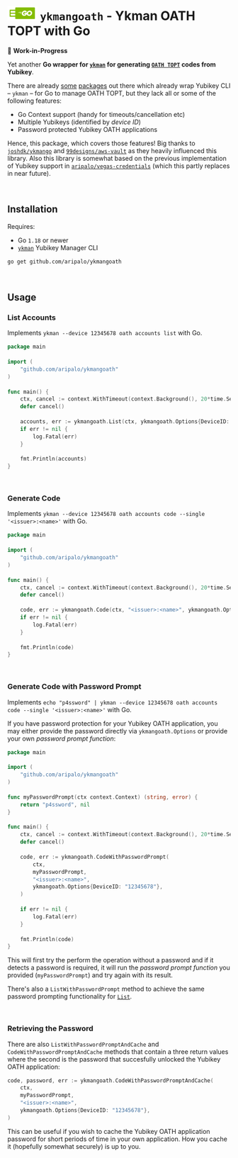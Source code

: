 <h1><img src="/assets/ykmangoath.svg" height="32px" alt="logo" /> <code>ykmangoath</code> - Ykman OATH TOPT with Go</h1>

🚧  **Work-in-Progress**

Yet another **Go wrapper for [`ykman`](https://developers.yubico.com/yubikey-manager/) for generating [`OATH TOPT`](https://en.wikipedia.org/wiki/Time-based_one-time_password) codes from Yubikey**.

There are already [some](https://github.com/99designs/aws-vault/blob/master/prompt/ykman.go) [packages](https://github.com/joshdk/ykmango) out there which already wrap Yubikey CLI – `ykman` – for Go to manage OATH TOPT, but they lack all or some of the following features:

- Go Context support (handy for timeouts/cancellation etc)
- Multiple Yubikeys (identified by _device ID_)
- Password protected Yubikey OATH applications

Hence, this package, which covers those features! Big thanks to [`joshdk/ykmango`](https://github.com/joshdk/ykmango) and [`99designs/aws-vault`](https://github.com/99designs/aws-vault/blob/master/prompt/ykman.go) as they heavily influenced this library. Also this library is somewhat based on the previous implementation of Yubikey support in [`aripalo/vegas-credentials`](https://github.com/aripalo/vegas-credentials) (which this partly replaces in near future).

<br/>

## Installation

Requires:
- Go `1.18` or newer
- [`ykman`](https://developers.yubico.com/yubikey-manager/) Yubikey Manager CLI

```sh
go get github.com/aripalo/ykmangoath
```

<br/>

## Usage

### List Accounts

Implements `ykman --device 12345678 oath accounts list` with Go.

```go
package main

import (
	"github.com/aripalo/ykmangoath"
)

func main() {
	ctx, cancel := context.WithTimeout(context.Background(), 20*time.Second)
	defer cancel()

	accounts, err := ykmangoath.List(ctx, ykmangoath.Options{DeviceID: "12345678"})
	if err != nil {
		log.Fatal(err)
	}

	fmt.Println(accounts)
}
```

<br/>

### Generate Code

Implements `ykman --device 12345678 oath accounts code --single '<issuer>:<name>'` with Go.

```go
package main

import (
	"github.com/aripalo/ykmangoath"
)

func main() {
	ctx, cancel := context.WithTimeout(context.Background(), 20*time.Second)
	defer cancel()

	code, err := ykmangoath.Code(ctx, "<issuer>:<name>", ykmangoath.Options{DeviceID: "12345678"})
	if err != nil {
		log.Fatal(err)
	}

	fmt.Println(code)
}
```

<br/>

### Generate Code with Password Prompt

Implements `echo "p4ssword" | ykman --device 12345678 oath accounts code --single '<issuer>:<name>'` with Go.

If you have password protection for your Yubikey OATH application, you may either provide the password directly via `ykmangoath.Options` or provide your own _password prompt function_:

```go
package main

import (
	"github.com/aripalo/ykmangoath"
)

func myPasswordPrompt(ctx context.Context) (string, error) {
	return "p4ssword", nil
}

func main() {
	ctx, cancel := context.WithTimeout(context.Background(), 20*time.Second)
	defer cancel()

	code, err := ykmangoath.CodeWithPasswordPrompt(
		ctx,
		myPasswordPrompt,
		"<issuer>:<name>",
		ykmangoath.Options{DeviceID: "12345678"},
	)

	if err != nil {
		log.Fatal(err)
	}

	fmt.Println(code)
}
```

This will first try the perform the operation without a password and if it detects a password is required, it will run the _password prompt function_ you provided (`myPasswordPrompt`) and try again with its result.

There's also a `ListWithPasswordPrompt` method to achieve the same password prompting functionality for [`List`](#list-accounts).

<br/>

### Retrieving the Password

There are also `ListWithPasswordPromptAndCache` and `CodeWithPasswordPromptAndCache` methods that contain a three return values where the second is the password that succesfully unlocked the Yubikey OATH application:
```go
code, password, err := ykmangoath.CodeWithPasswordPromptAndCache(
	ctx,
	myPasswordPrompt,
	"<issuer>:<name>",
	ykmangoath.Options{DeviceID: "12345678"},
)
```

This can be useful if you wish to cache the Yubikey OATH application password for short periods of time in your own application. How you cache it (hopefully somewhat securely) is up to you.
